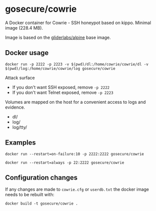# gosecure/cowrie

A Docker container for Cowrie - SSH honeypot based on kippo. Minimal image (228.4 MB).

Image is based on the [gliderlabs/alpine](https://registry.hub.docker.com/u/gliderlabs/alpine/) base image.

## Docker usage

```
docker run -p 2222 -p 2223 -v $(pwd)/dl:/home/cowrie/cowrie/dl -v $(pwd)/log:/home/cowrie/cowrie/log gosecure/cowrie
```

Attack surface

* If you don't want SSH exposed, remove `-p 2222`
* If you don't want Telnet exposed, remove `-p 2223`

Volumes are mapped on the host for a convenient access to logs and evidence.

* dl/
* log/
* log/tty/

## Examples

```
docker run --restart=on-failure:10 -p 2222:2222 gosecure/cowrie
```

```
docker run --restart=always -p 22:2222 gosecure/cowrie
```

## Configuration changes

If any changes are made to `cowrie.cfg` or `userdb.txt` the docker image needs to be rebuilt with:

```
docker build -t gosecure/cowrie .
```
